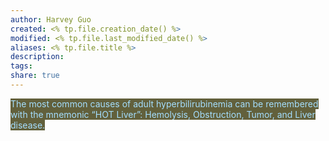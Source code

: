 ```yaml
---
author: Harvey Guo
created: <% tp.file.creation_date() %>
modified: <% tp.file.last_modified_date() %>
aliases: <% tp.file.title %>
description:
tags:
share: true
---
```


<mark style="background: #62603c;"><font color="#a5deff">The most common causes of adult hyperbilirubinemia can be remembered with the mnemonic “HOT Liver”: Hemolysis, Obstruction, Tumor, and Liver disease.</font></mark>